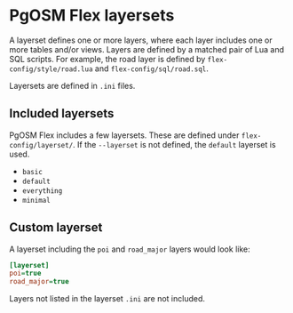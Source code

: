 # PgOSM Flex layersets

A layerset defines one or more layers, where each layer includes
one or more tables and/or views.
Layers are defined by a matched pair of Lua and SQL scripts.  For example,
the road layer is defined by `flex-config/style/road.lua` and
`flex-config/sql/road.sql`.


Layersets are defined in `.ini` files.


## Included layersets

PgOSM Flex includes a few layersets.  These are defined under `flex-config/layerset/`.
If the `--layerset` is not defined, the `default` layerset is used.

* `basic`
* `default`
* `everything`
* `minimal`


## Custom layerset


A layerset including the `poi` and `road_major` layers would look
like:

```ini
[layerset]
poi=true
road_major=true
```

Layers not listed in the layerset `.ini` are not included.

